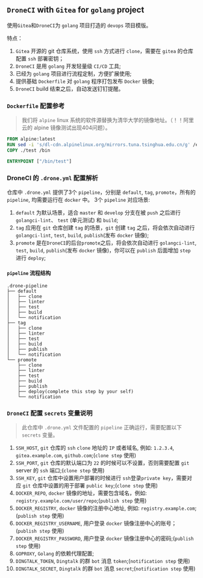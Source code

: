 ## `DroneCI` with `Gitea` for `golang` project

使用`Gitea`和`DroneCI`为 `golang` 项目打造的 `devops` 项目模版。

特点：
1. `Gitea` 开源的 git 仓库系统，使用 `ssh` 方式进行 `clone`，需要在 `gitea` 的仓库配置 `ssh` 部署密钥；
2. `DroneCI` 是用 `golang` 开发轻量级 `CI/CD` 工具;
3. 已经为 `golang` 项目进行流程定制，方便扩展使用;
4. 提供基础 `Dockerfile` 对 `golang` 程序打包发布 `Docker` 镜像;
5. `DroneCI` build 结束之后，自动发送钉钉提醒。

### `Dockerfile` 配置参考
> 我们将 `alpine` linux 系统的软件源替换为清华大学的镜像地址。（！！阿里云的 alpine 镜像测试出现404问题）。

```dockerfile
FROM alpine:latest
RUN sed -i 's/dl-cdn.alpinelinux.org/mirrors.tuna.tsinghua.edu.cn/g' /etc/apk/repositories && apk update && apk add --no-cache ca-certificates && rm -rf /var/cache/apk/*
COPY ./test /bin

ENTRYPOINT ["/bin/test"]
```

### DroneCI 的 `.drone.yml` 配置解析
仓库中 `.drone.yml` 提供了3个 `pipeline`，分别是 `default`, `tag`, `promote`，所有的 `pipeline`, 均需要运行在 `docker` 中。
3个 `pipeline` 对应场景:
1. `default` 为默认场景，适合 `master` 和 `develop` 分支在被 `push` 之后进行 `golangci-lint`、 `test` (单元测试) 和 `build`;
2. `tag` 应用在 `git` 仓库创建 `tag` 的场景，`git` 创建 `tag` 之后，将会依次自动进行 `golangci-lint`, `test`, `build`, `publish`(发布 `docker` 镜像);
3. `promote` 是在`DroneCI`的后台`promote`之后，将会依次自动进行 `golangci-lint`, `test`, `build`, `publish`(发布 `docker` 镜像)，你可以在 `publish` 后面增加 `step` 进行 `deploy`;

#### `pipeline` 流程结构

```text
.drone-pipeline
├── default
│   ├── clone
│   ├── linter
│   ├── test
│   ├── build
│   └── notification
├── tag
│   ├── clone
│   ├── linter
│   ├── test
│   ├── build
│   ├── publish
│   └── notification
└── promote
    ├── clone
    ├── linter
    ├── test
    ├── build
    ├── publish
    ├── deploy(complete this step by your self)
    └── notification
```

### `DroneCI` 配置 `secrets` 变量说明
> 此仓库中 `.drone.yml` 文件配置的 `pipeline` 正确运行，需要配置以下 `secrets` 变量。

1. `SSH_HOST`, `git` 仓库的 `ssh` `clone` 地址的 `IP` 或者域名, 例如: `1.2.3.4`, `gitea.example.com`, `github.com`;(`clone step` 使用)
2. `SSH_PORT`, `git` 仓库的默认端口为 `22` 的时候可以不设置，否则需要配置 `git` server 的 `ssh` 端口;(`clone step` 使用)
3. `SSH_KEY`, `git` 仓库中设置用户部署的时候进行 `ssh`登录`private key`，需要对应 `git` 仓库中设置的用于部署 `public key`;(`clone step` 使用)
4. `DOCKER_REPO`, `docker` 镜像的地址，需要包含域名，例如: `registry.example.com/user/repo`;(`publish step` 使用)
5. `DOCKER_REGISTRY`, `docker` 镜像的注册中心地址, 例如: `registry.example.com`;(`publish step` 使用)
6. `DOCKER_REGISTRY_USERNAME`, 用户登录 `docker` 镜像注册中心的账号；(`publish step` 使用)
7. `DOCKER_REGISTRY_PASSWORD`, 用户登录 `docker` 镜像注册中心的密码;(`publish step` 使用)
8. `GOPROXY`, `Golang` 的依赖代理配置;
9. `DINGTALK_TOKEN`, `Dingtalk` 的群 `bot` 消息 `token`;(`notification step` 使用)
10. `DINGTALK_SECRET`, `Dingtalk` 的群 `bot` 消息 `secret`;(`notification step` 使用)